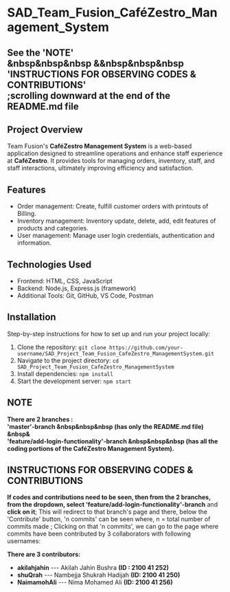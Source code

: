# SAD_Team_Fusion_CaféZestro_Management_System
## See the 'NOTE' &nbsp&nbsp&nbsp&nbsp;&&nbsp&nbsp&nbsp&nbsp; 'INSTRUCTIONS FOR OBSERVING CODES & CONTRIBUTIONS'<br>;scrolling downward at the end of the README.md file
## Project Overview
Team Fusion's **CaféZestro Management System** is a web-based application designed to streamline operations and enhance staff experience at **CaféZestro**. It provides tools for managing orders, inventory, staff, and staff interactions, ultimately improving efficiency and satisfaction.

## Features
- Order management: Create, fulfill customer orders with printouts of Billing.
- Inventory management: Inventory update, delete, add, edit features of products and categories.
- User management: Manage user login credentials, authentication and information.

## Technologies Used
- Frontend: HTML, CSS, JavaScript
- Backend: Node.js, Express.js (framework)
- Additional Tools: Git, GitHub, VS Code, Postman

## Installation
Step-by-step instructions for how to set up and run your project locally:
1. Clone the repository: `git clone https://github.com/your-username/SAD_Project_Team_Fusion_CafeZestro_ManagementSystem.git`
2. Navigate to the project directory: `cd SAD_Project_Team_Fusion_CafeZestro_ManagementSystem`
3. Install dependencies: `npm install`
4. Start the development server: `npm start`

## NOTE
**There are 2 branches :  <br>'master'-branch  &nbsp&nbsp&nbsp (has only the README.md file)   &nbsp&   <br>'feature/add-login-functionality'-branch  &nbsp&nbsp&nbsp (has all the coding portions of the CaféZestro Management System).**

## INSTRUCTIONS FOR OBSERVING CODES & CONTRIBUTIONS
**If codes and contributions need to be seen, then from the 2 branches, from the dropdown, select 'feature/add-login-functionality'-branch** and **click on it**; This will redirect to that branch's page and there, below the 'Contribute' button, 'n commits' can be seen where,
n = total number of commits made    ;
Clicking on that 'n commits', we can go to the page where commits have been contributed by 3 collaborators with following usernames:

**There are 3 contributors:**
- **akilahjahin** --- Akilah Jahin Bushra **(ID : 2100 41 252)**
- **shuQrah** --- Nambejja Shukrah Hadijah **(ID: 2100 41 250)**
- **NaimamohAli** --- Nima Mohamed Ali **(ID: 2100 41 256)**
